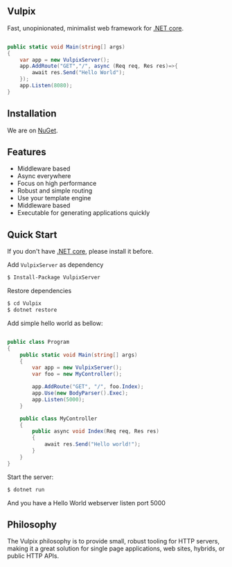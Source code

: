 Vulpix
--------------

Fast, unopinionated, minimalist web framework for [.NET core](https://www.microsoft.com/net/core#windows).

```c#

public static void Main(string[] args)
{
    var app = new VulpixServer();
    app.AddRoute("GET","/", async (Req req, Res res)=>{
        await res.Send("Hello World");
    });
    app.Listen(8080);
}

```

## Installation

We are on [NuGet](https://www.nuget.org/packages/VulpixServer/1.0.2).

## Features

  * Middleware based
  * Async everywhere
  * Focus on high performance
  * Robust and simple routing
  * Use your template engine
  * Middleware based
  * Executable for generating applications quickly

## Quick Start

If you don't have [.NET core](https://www.microsoft.com/net/core#windows), please install it before.

 Add `VulpixServer` as dependency

```bash
$ Install-Package VulpixServer
```

  Restore dependencies

```bash
$ cd Vulpix
$ dotnet restore
```
  Add simple hello world as bellow:

```c#

public class Program
{
    public static void Main(string[] args)
    {
        var app = new VulpixServer();
        var foo = new MyController();

        app.AddRoute("GET", "/", foo.Index);
        app.Use(new BodyParser().Exec);
        app.Listen(5000);
    }

    public class MyController
    {
        public async void Index(Req req, Res res)
        {
            await res.Send("Hello world!");
        }
    }
}
```
  Start the server:

```bash
$ dotnet run
```

And you have a Hello World webserver listen port 5000

## Philosophy

  The Vulpix philosophy is to provide small, robust tooling for HTTP servers, making
  it a great solution for single page applications, web sites, hybrids, or public
  HTTP APIs.

